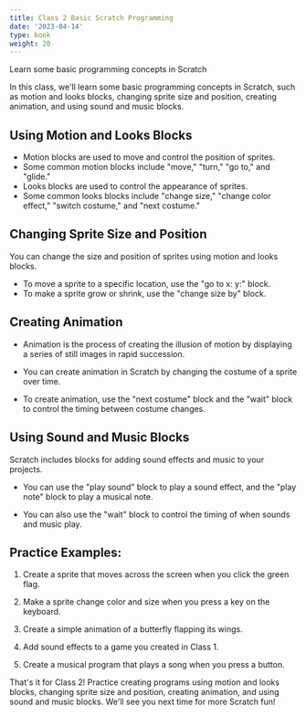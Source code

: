 ```yaml
---
title: Class 2 Basic Scratch Programming 
date: '2023-04-14'
type: book
weight: 20
---
```


Learn some basic programming concepts in Scratch

<!--more-->


In this class, we'll learn some basic programming concepts in Scratch, such as motion and looks blocks, changing sprite size and position, creating animation, and using sound and music blocks. 


## Using Motion and Looks Blocks 

- Motion blocks are used to move and control the position of sprites. 
- Some common motion blocks include "move," "turn," "go to," and "glide." 
- Looks blocks are used to control the appearance of sprites. 
- Some common looks blocks include "change size," "change color effect," "switch costume," and "next costume." 


## Changing Sprite Size and Position 

You can change the size and position of sprites using motion and looks blocks. 

- To move a sprite to a specific location, use the "go to x: y:" block. 
- To make a sprite grow or shrink, use the "change size by" block. 


## Creating Animation 

- Animation is the process of creating the illusion of motion by displaying a series of still images in rapid succession. 

- You can create animation in Scratch by changing the costume of a sprite over time. 

- To create animation, use the "next costume" block and the "wait" block to control the timing between costume changes. 


## Using Sound and Music Blocks 

Scratch includes blocks for adding sound effects and music to your projects. 

- You can use the "play sound" block to play a sound effect, and the "play note" block to play a musical note. 

- You can also use the "wait" block to control the timing of when sounds and music play. 

 

## Practice Examples: 

1. Create a sprite that moves across the screen when you click the green flag. 

2. Make a sprite change color and size when you press a key on the keyboard. 

3. Create a simple animation of a butterfly flapping its wings. 

4. Add sound effects to a game you created in Class 1. 

5. Create a musical program that plays a song when you press a button. 

That's it for Class 2! Practice creating programs using motion and looks blocks, changing sprite size and position, creating animation, and using sound and music blocks. We'll see you next time for more Scratch fun! 


